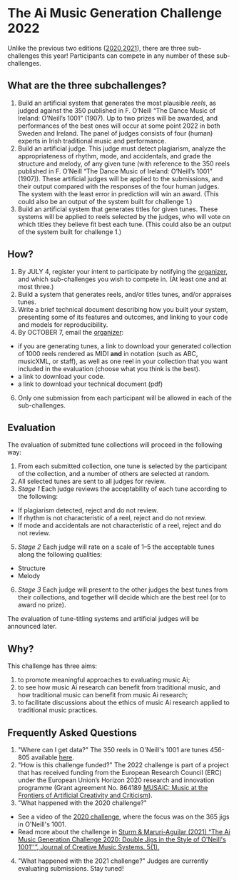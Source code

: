 # The Ai Music Generation Challenge 2022

Unlike the previous two editions ([2020](https://boblsturm.github.io/aimusic2020/),[2021](https://github.com/boblsturm/aimusicgenerationchallenge2021)), there are three sub-challenges this year! Participants can compete in any number of these sub-challenges.

## What are the three subchallenges?

1. Build an artificial system that generates the most plausible _reels_, as judged against the 350 published in F. O’Neill “The Dance Music of Ireland: O’Neill’s 1001” (1907). Up to two prizes will be awarded, and performances of the best ones will occur at some point 2022 in both Sweden and Ireland. The panel of judges consists of four (human) experts in Irish traditional music and performance. 
2. Build an artificial judge. This judge must detect plagiarism, analyze the appropriateness of rhythm, mode, and accidentals, and grade the structure and melody, of any given tune (with reference to the 350 reels published in F. O’Neill “The Dance Music of Ireland: O’Neill’s 1001” (1907)). These artificial judges will be applied to the submissions, and their output compared with the responses of the four human judges. The system with the least error in prediction will win an award. (This could also be an output of the system built for challenge 1.)
3. Build an artificial system that generates titles for given tunes. These systems will be applied to reels selected by the judges, who will vote on which titles they believe fit best each tune. (This could also be an output of the system built for challenge 1.)

## How?
1. By JULY 4, register your intent to participate by notifying the [organizer](mailto:bobs@kth.se?subject=Participation-in-the-Ai-Music-Generation-Challenge-2022), and which sub-challenges you wish to compete in. (At least one and at most three.)
2. Build a system that generates reels, and/or titles tunes, and/or appraises tunes.
3. Write a brief technical document describing how you built your system, presenting some of its features and outcomes, and linking to your code and models for reproducibility.
4. By OCTOBER 7, email the [organizer](mailto:bobs@kth.se):
- if you are generating tunes, a link to download your generated collection of 1000 reels rendered as MIDI **and** in notation (such as ABC, musicXML, or staff), as well as one reel in your collection that you want included in the evaluation (choose what you think is the best).
- a link to download your code.
- a link to download your technical document (pdf)
6. Only one submission from each participant will be allowed in each of the sub-challenges.

## Evaluation
The evaluation of submitted tune collections will proceed in the following way:
1. From each submitted collection, one tune is selected by the participant of the collection, and a number of others are selected at random.
3. All selected tunes are sent to all judges for review.
4. _Stage 1_ Each judge reviews the acceptability of each tune according to the following:
- If plagiarism detected, reject and do not review.
- If rhythm is not characteristic of a reel, reject and do not review.
- If mode and accidentals are not characteristic of a reel, reject and do not review.
5. _Stage 2_ Each judge will rate on a scale of 1–5 the acceptable tunes along the following qualities:
- Structure
- Melody
6. _Stage 3_ Each judge will present to the other judges the best tunes from their collections, and together will decide which are the best reel (or to award no prize).

The evaluation of tune-titling systems and artificial judges will be announced later. 

## Why?
This challenge has three aims:
1. to promote meaningful approaches to evaluating music Ai;
2. to see how music Ai research can benefit from traditional music, and how traditional music can benefit from music Ai research;
3. to facilitate discussions about the ethics of music Ai research applied to traditional music practices.

## Frequently Asked Questions
1. "Where can I get data?" The 350 reels in O'Neill's 1001 are tunes 456-805 available [here](http://john-chambers.us/~jc/music/book/ONeills/1001/).
2. "How is this challenge funded?" The 2022 challenge is part of a project that has received funding from the European Research Council (ERC) under the European Union’s Horizon 2020 research and innovation programme (Grant agreement No. 864189 [MUSAiC: Music at the Frontiers of Artificial Creativity and Criticism](https://www.kth.se/is/tmh/speech-communication/musaic-music-at-the-frontiers-of-artificial-creativity-and-criticism-1.950539)).
3. "What happened with the 2020 challenge?"
- See a video of the [2020 challenge](https://youtu.be/KSoSyoEx6hc), where the focus was on the 365 jigs in O'Neill's 1001.
- Read more about the challenge in [Sturm & Maruri-Aguilar (2021) “The Ai Music Generation Challenge 2020: Double Jigs in the Style of O'Neill's 1001''”, Journal of Creative Music Systems. 5(1).](https://doi.org/10.5920/jcms.950)
4. "What happened with the 2021 challenge?" Judges are currently evaluating submissions. Stay tuned!

